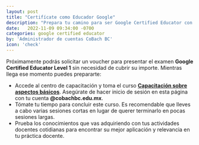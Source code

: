 ```yaml
---
layout: post
title: "Certifícate como Educador Google"
description: "Prepara tu camino para ser Google Certified Educator con estos recursos"
date:   2022-11-09 09:34:00 -0700
categories: google certified educator
by: 'Administrador de cuentas CoBach BC'
icon: 'check'
---
```


Próximamente podrás solicitar un voucher para presentar el examen **Google Certified Educator Level 1** sin necesidad de cubrir su importe. Mientras llega ese momento puedes prepararte:

- Accede al centro de capacitación y toma el curso [**Capacitación sobre aspectos básicos**](https://skillshop.exceedlms.com//student/path/111629-capacitacion-sobre-aspectos-basicos). Asegúrate de hacer inicio de sesión en esta página con tu cuenta **@cobachbc.edu.mx**.
- Tómate tu tiempo para concluir este curso. Es recomendable que lleves a cabo varias sesiones cortas en lugar de querer terminarlo en pocas sesiones largas.
- Prueba los conocimientos que vas adquiriendo con tus actividades docentes cotidianas para encontrar su mejor aplicación y relevancia en tu práctica docente.

<br><br>